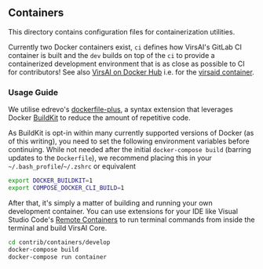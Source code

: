 ## Containers

This directory contains configuration files for containerization utilities.

Currently two Docker containers exist, `ci` defines how VirsAI's GitLab CI container is built and the `dev` builds on top of the `ci` to provide a containerized development environment that is as close as possible to CI for contributors! See also [VirsAI on Docker Hub](https://hub.docker.com/u/virsaipay) i.e. for the [virsaid container](https://hub.docker.com/r/virsaipay/virsaid).

### Usage Guide

We utilise edrevo's [dockerfile-plus](https://github.com/edrevo/dockerfile-plus), a syntax extension that
leverages Docker [BuildKit](https://docs.docker.com/develop/develop-images/build_enhancements/) to reduce
the amount of repetitive code.

As BuildKit is opt-in within many currently supported versions of Docker (as of this writing), you need to
set the following environment variables before continuing. While not needed after the initial `docker-compose build`
(barring updates to the `Dockerfile`), we recommend placing this in your `~/.bash_profile`/`~/.zshrc` or equivalent

```bash
export DOCKER_BUILDKIT=1
export COMPOSE_DOCKER_CLI_BUILD=1
```

After that, it's simply a matter of building and running your own development container. You can use extensions
for your IDE like Visual Studio Code's [Remote Containers](https://code.visualstudio.com/docs/remote/containers)
to run terminal commands from inside the terminal and build VirsAI Core.

```bash
cd contrib/containers/develop
docker-compose build
docker-compose run container
```
